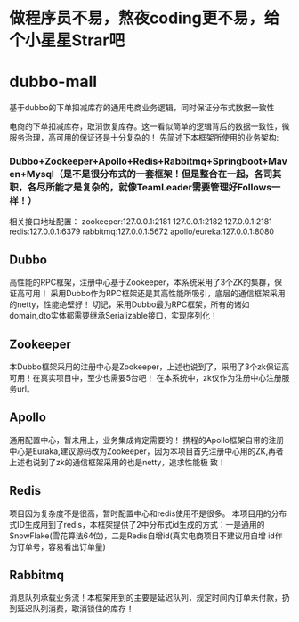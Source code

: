 # 做程序员不易，熬夜coding更不易，给个小星星Strar吧

# dubbo-mall
基于dubbo的下单扣减库存的通用电商业务逻辑，同时保证分布式数据一致性

电商的下单扣减库存，取消恢复库存。这一看似简单的逻辑背后的数据一致性，微服务治理，高可用的保证还是十分复杂的！
先简述下本框架所使用的业务架构:
### Dubbo+Zookeeper+Apollo+Redis+Rabbitmq+Springboot+Maven+Mysql（是不是很分布式的一套框架！但是整合在一起，各司其职，各尽所能才是复杂的，就像TeamLeader需要管理好Follows一样！）
相关接口地址配置：
zookeeper:127.0.0.1:2181 127.0.0.1:2182 127.0.0.1:2181
redis:127.0.0.1:6379
rabbitmq:127.0.0.1:5672
apollo/eureka:127.0.0.1:8080

## Dubbo
   高性能的RPC框架，注册中心基于Zookeeper，本系统采用了3个ZK的集群，保证高可用！
   采用Dubbo作为RPC框架还是其高性能所吸引，底层的通信框架采用的netty，性能绝壁好！
   切记，采用Dubbo最为RPC框架，所有的诸如domain,dto实体都需要继承Serializable接口，实现序列化！
## Zookeeper
   本Dubbo框架采用的注册中心是Zookeeper，上述也说到了，采用了3个zk保证高可用！在真实项目中，至少也需要5台吧！
   在本系统中，zk仅作为注册中心注册服务url。
## Apollo
   通用配置中心，暂未用上，业务集成肯定需要的！
   携程的Apollo框架自带的注册中心是Euraka,建议源码改为Zookeeper，因为本项目首先注册中心用的ZK,再者上述也说到了zk的通信框架采用的也是netty，追求性能极    致！
## Redis
   项目因为复杂度不是很高，暂时配置中心和redis使用不是很多。
   本项目用的分布式ID生成用到了redis，本框架提供了2中分布式id生成的方式：一是通用的SnowFlake(雪花算法64位)，二是Redis自增id(真实电商项目不建议用自增    id作为订单号，容易看出订单量)
## Rabbitmq
   消息队列承载业务流！本框架用到的主要是延迟队列，规定时间内订单未付款，扔到延迟队列消费，取消锁住的库存！

